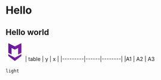 # Hello
## Hello world

![alt_text](https://github.com/adam-p/markdown-here/raw/master/src/common/images/icon48.png "这是图片标题")
| table   | y    |   x    |
|---------|------|--------|
|A1       |  A2  | A3            

`light`
